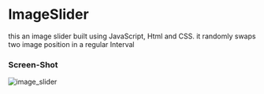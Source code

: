 # ImageSlider
this an image slider built using JavaScript, Html and CSS.
it randomly swaps two image position in a regular Interval

### Screen-Shot
![image_slider](https://user-images.githubusercontent.com/38862469/205106936-6d099b6b-e0e0-46c9-a9b2-7f528a0a2002.png)
